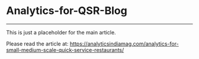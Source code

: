 # Analytics-for-QSR-Blog
______________________________________________________________________

This is just a placeholder for the main article.

Please read the article at: https://analyticsindiamag.com/analytics-for-small-medium-scale-quick-service-restaurants/
